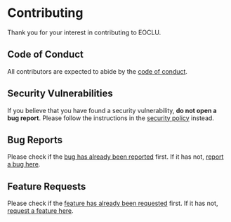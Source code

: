 # Contributing

Thank you for your interest in contributing to EOCLU.

## Code of Conduct

All contributors are expected to abide by the
[code of conduct](CODE_OF_CONDUCT.md).

## Security Vulnerabilities

If you believe that you have found a security vulnerability,
**do not open a bug report**. Please follow the instructions in the
[security policy](SECURITY.md) instead.

## Bug Reports

Please check if the
[bug has already been reported](https://github.com/LibertyNJ/eoclu/issues?q=is%3Aopen+is%3Aissue+label%3Abug)
first. If it has not,
[report a bug here](https://github.com/LibertyNJ/eoclu/issues/new?template=BUG_REPORT.yml).

## Feature Requests

Please check if the
[feature has already been requested](https://github.com/LibertyNJ/eoclu/issues?q=is%3Aopen+is%3Aissue+label%3Aenhancement)
first. If it has not,
[request a feature here](https://github.com/LibertyNJ/eoclu/issues/new?template=FEATURE_REQUEST.yml).

